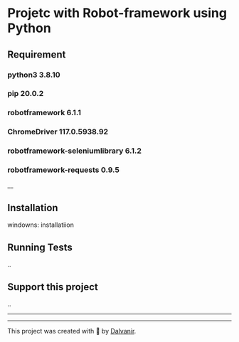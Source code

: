 # Projetc with Robot-framework using Python

## Requirement
### python3                        3.8.10
### pip                            20.0.2
### robotframework                 6.1.1  
### ChromeDriver                   117.0.5938.92
### robotframework-seleniumlibrary 6.1.2 
### robotframework-requests        0.9.5
__
## Installation
windowns: installatiion 

## Running Tests
..


## Support this project
..
___
___

This project was created with 💚 by [Dalvanir](https://www.linkedin.com/in/dalvanir-vieira-da-silva-7715a5191/).
